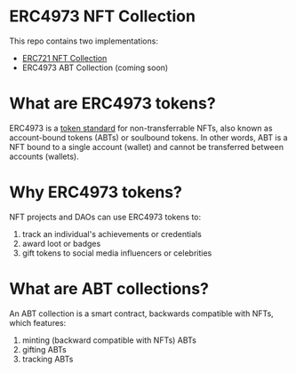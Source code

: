 # ERC4973 NFT Collection

This repo contains two implementations:

- [ERC721 NFT Collection](./ERC721NFTCollection.sol)
- ERC4973 ABT Collection (coming soon)

# What are ERC4973 tokens?

ERC4973 is a [token standard](https://eips.ethereum.org/EIPS/eip-4973) for non-transferrable NFTs, also known as account-bound tokens (ABTs) or soulbound tokens. In other words, ABT is a NFT bound to a single account (wallet) and cannot be transferred between accounts (wallets).

# Why ERC4973 tokens?

NFT projects and DAOs can use ERC4973 tokens to:

1. track an individual's achievements or credentials
2. award loot or badges
3. gift tokens to social media influencers or celebrities

# What are ABT collections?

An ABT collection is a smart contract, backwards compatible with NFTs, which features:

1. minting (backward compatible with NFTs) ABTs
2. gifting ABTs
3. tracking ABTs
